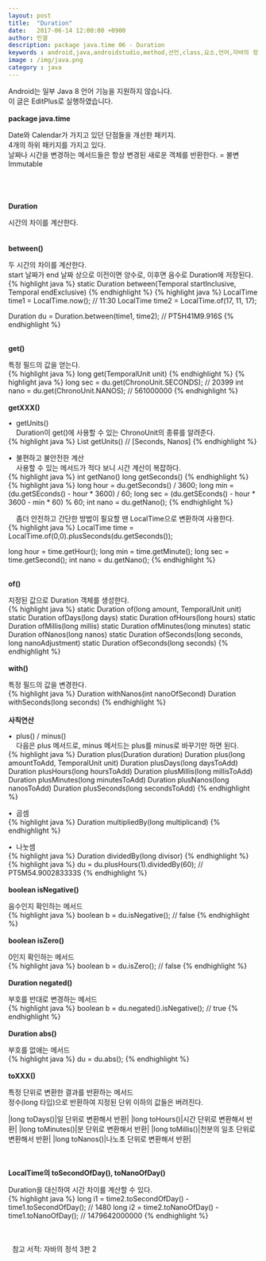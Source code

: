 ```yaml
---
layout: post
title:  "Duration"
date:   2017-06-14 12:00:00 +0900
author: 민갤
description: package java.time 06 - Duration
keywords : android,java,androidstudio,method,선언,class,요소,언어,자바의 정석,프로그래밍,package java.time,Period,Duration
image : /img/java.png
category : java
---
```

<div><span class="red">Android는 일부 Java 8 언어 기능을 지원하지 않습니다.</span></div>
<div><span class="red">이 글은 EditPlus로 실행하였습니다.</span></div>
<br>

<div><strong class="h2">package java.time</strong></div><p></p>
<div>Date와 Calendar가 가지고 있던 단점들을 개선한 패키지.</div>
<div>4개의 하위 패키지를 가지고 있다.</div>
<div>날짜나 시간을 변경하는 메서드들은 항상 변경된 새로운 객체를 반환한다. = 불변Immutable</div>
<br>
<br>
<br>
<br>

<div><strong class="h2">Duration</strong></div><p></p>
<div>시간의 차이를 계산한다.</div>
<br>
<br>

<div><strong>between()</strong></div><p></p>
<div>두 시간의 차이를 계산한다.</div>
<div>start 날짜가 end 날짜 상으로 이전이면 양수로, 이후면 음수로 Duration에 저장된다.</div>
{% highlight java %}
static Duration between(Temporal startInclusive, Temporal endExclusive)
{% endhighlight %}
{% highlight java %}
LocalTime time1 = LocalTime.now();               // 11:30
LocalTime time2 = LocalTime.of(17, 11, 17);

Duration du = Duration.between(time1, time2);    // PT5H41M9.916S
{% endhighlight %}
<br>
<br>

<div><strong>get()</strong></div><p></p>
<div>특정 필드의 값을 얻는다.</div>
{% highlight java %}
long get(TemporalUnit unit)
{% endhighlight %}
{% highlight java %}
long sec = du.get(ChronoUnit.SECONDS);           // 20399
int nano = du.get(ChronoUnit.NANOS);             // 561000000
{% endhighlight %}
<br>
<br>

<div><strong>getXXX()</strong></div><p></p>
<div>&#149;&nbsp; getUnits()</div>
<div>&nbsp; &nbsp; Duration이 get()에 사용할 수 있는 ChronoUnit의 종류를 알려준다.</div>
{% highlight java %}
List<TemporalUnit> getUnits()          // [Seconds, Nanos]
{% endhighlight %}<p></p>
<div>&#149;&nbsp; 불편하고 불안전한 계산</div>
<div>&nbsp; &nbsp; 사용할 수 있는 메서드가 적다 보니 시간 계산이 복잡하다.</div>
{% highlight java %}
int getNano()
long getSeconds()
{% endhighlight %}
{% highlight java %}
long hour = du.getSeconds() / 3600;
long min = (du.getSEconds() - hour * 3600) / 60;
long sec = (du.getSEconds() - hour * 3600 - min * 60) % 60;
int nano = du.getNano();
{% endhighlight %}<p></p>
<div>&nbsp; &nbsp; 좀더 안전하고 간단한 방법이 필요할 땐 LocalTime으로 변환하여 사용한다.</div>
{% highlight java %}
LocalTime time = LocalTime.of(0,0).plusSeconds(du.getSeconds());

long hour = time.getHour();
long min =  time.getMinute();
long sec =  time.getSecond();
int nano = du.getNano();
{% endhighlight %}
<br>
<br>

<div><strong>of()</strong></div><p></p>
<div>지정된 값으로 Duration 객체를 생성한다.</div>
{% highlight java %}
static Duration of(long amount, TemporalUnit unit)
static Duration ofDays(long days)
static Duration ofHours(long hours)
static Duration ofMillis(long millis)
static Duration ofMinutes(long minutes)
static Duration ofNanos(long nanos)
static Duration ofSeconds(long seconds, long nanoAdjustment)
static Duration ofSeconds(long seconds)
{% endhighlight %}
<br>
<br>

<div><strong>with()</strong></div><p></p>
<div>특정 필드의 값을 변경한다.</div>
{% highlight java %}
Duration withNanos(int nanoOfSecond)
Duration withSeconds(long seconds)
{% endhighlight %}
<br>
<br>

<div><strong>사칙연산</strong></div><p></p>
<div>&#149;&nbsp; plus() / minus()</div>
<div>&nbsp; &nbsp; 다음은 plus 메서드로, minus 메서드는 plus를 minus로 바꾸기만 하면 된다.</div>
{% highlight java %}
Duration plus(Duration duration)
Duration plus(long amountToAdd, TemporalUnit unit)
Duration plusDays(long daysToAdd)
Duration plusHours(long hoursToAdd)
Duration plusMillis(long millisToAdd)
Duration plusMinutes(long minutesToAdd)
Duration plusNanos(long nanosToAdd)
Duration plusSeconds(long secondsToAdd)
{% endhighlight %}<p></p>
<div>&#149;&nbsp; 곱셈</div>
{% highlight java %}
Duration multipliedBy(long multiplicand)
{% endhighlight %}<p></p>
<div>&#149;&nbsp; 나눗셈</div>
{% highlight java %}
Duration dividedBy(long divisor)
{% endhighlight %}
{% highlight java %}
du = du.plusHours(1).dividedBy(60);         // PT5M54.900283333S
{% endhighlight %}
<br>
<br>

<div><strong>boolean isNegative()</strong></div><p></p>
<div>음수인지 확인하는 메서드</div>
{% highlight java %}
boolean b = du.isNegative();      // false
{% endhighlight %}
<br>
<br>

<div><strong>boolean isZero()</strong></div><p></p>
<div>0인지 확인하는 메서드</div>
{% highlight java %}
boolean b = du.isZero();          // false
{% endhighlight %}
<br>
<br>

<div><strong>Duration negated()</strong></div><p></p>
<div>부호를 반대로 변경하는 메서드</div>
{% highlight java %}
boolean b = du.negated().isNegative();      // true
{% endhighlight %}
<br>
<br>

<div><strong>Duration abs()</strong></div><p></p>
<div>부호를 없애는 메서드</div>
{% highlight java %}
du = du.abs();
{% endhighlight %}
<br>
<br>

<div><strong>toXXX()</strong></div><p></p>
<div>특정 단위로 변환한 결과를 반환하는 메서드</div>
<div>정수(long 타입)으로 반환하여 지정된 단위 이하의 값들은 버려진다.</div>

|long toDays()|일 단위로 변환해서 반환|
|long toHours()|시간 단위로 변환해서 반환|
|long toMinutes()|분 단위로 변환해서 반환|
|long toMillis()|천분의 일초 단위로 변환해서 반환|
|long toNanos()|나노초 단위로 변환해서 반환|

<br>
<br>

<div><strong>LocalTime의 toSecondOfDay(), toNanoOfDay()</strong></div><p></p>
<div>Duration을 대신하여 시간 차이를 계산할 수 있다.</div>
{% highlight java %}
long i1 = time2.toSecondOfDay() - time1.toSecondOfDay();  // 1480
long i2 = time2.toNanoOfDay() - time1.toNanoOfDay();  // 1479642000000
{% endhighlight %}

<br>
<br>
<br>

&#149;&nbsp; 참고 서적: 자바의 정석 3판 2